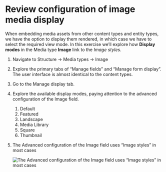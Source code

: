# Review configuration of image media display

When embedding media assets from other content types and entity types, we have the option to display them rendered, in which case we have to select the required view mode. In this exercise we’ll explore how **Display modes** in the Media type **Image** link to the _Image styles_.

1. Navigate to Structure → Media types → Image
2. Explore the primary tabs of “Manage fields” and “Manage form display”. The user interface is almost identical to the content types.
3. Go to the Manage display tab.
4. Explore the available display modes, paying attention to the advanced configuration of the Image field.
   1. Default
   2. Featured
   3. Landscape
   4. Media Library
   5. Square
   6. Thumbnail
5. The Advanced configuration of the Image field uses “Image styles” in most cases

   ![The Advanced configuration of the Image field uses &#x201C;Image styles&#x201D; in most cases](../.gitbook/assets/56%20%281%29.png)
